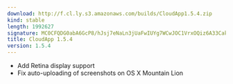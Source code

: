 ```yaml
---
download: http://f.cl.ly.s3.amazonaws.com/builds/CloudApp1.5.4.zip
kind: stable
length: 1992627
signature: MC0CFQDG0abA6GcP8/hJsj7eNaLn3jUaFwIUYg7WCwJOC1VrxOQiz6A33CakEeI=
title: CloudApp 1.5.4
version: 1.5.4
---
```


* Add Retina display support
* Fix auto-uploading of screenshots on OS X Mountain Lion
